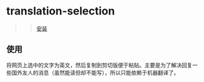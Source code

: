 # translation-selection

> > [安装](https://github.com/rxliuli/userjs/raw/gh-pages/translation-selection/index.user.js)

## 使用

将网页上选中的文字为英文，然后复制到剪切版便于粘贴。主要是为了解决回复一些国外友人的消息（虽然能读但却不能写），所以只能依赖于机器翻译了。
